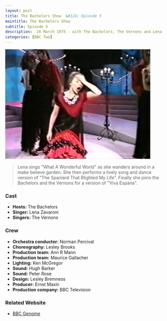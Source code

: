 ```yaml
---
layout: post
title: The Bachelors Show  &#124; Epiosde 5
maintitle: The Bachelors Show
subtitle: Epiosde 5
description:  16 March 1975 - with The Bachelors, The Vernons and Lena Zavaroni.
categories: [BBC Two]
---
```


![](/assets/images/BBC/The-Bachelors-Show-05.jpg)

> Lena sings "What A Wonderful World" as she wanders around in a make believe garden. She then performs a lively song and dance version of "The Spaniard That Blighted My Life". Finally she joins the Bachelors and the Vernons for a version of "Viva Espana".

### Cast
* **Hosts:** The Bachelors
* **Singer:** Lena Zavaroni
* **Singers:** The Vernons

### Crew
* **Orchestra conductor:** Norman Percival
* **Choreography:** Lesley Brooks
* **Production team:** Ann R Mann
* **Production team:** Maurice Gallacher
* **Lighting:** Ken McGregor
* **Sound:** Hugh Barker
* **Sound:** Peter Rose
* **Design:** Lesley Bremness
* **Producer:** Ernst Maxin
* **Production company:** BBC Television

### Related Website
* [BBC Genome](https://genome.ch.bbc.co.uk/d59f0e5c4db840dd9361407881ddc735)

